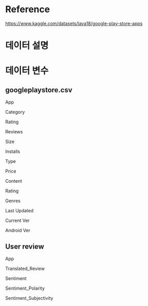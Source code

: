 # Reference

https://www.kaggle.com/datasets/lava18/google-play-store-apps

# 데이터 설명

# 데이터 변수

## googleplaystore.csv

App

Category

Rating

Reviews

Size

Installs

Type

Price

Content

Rating

Genres

Last Updated

Current Ver

Android Ver

## User review

App

Translated_Review

Sentiment

Sentiment_Polarity

Sentiment_Subjectivity	

